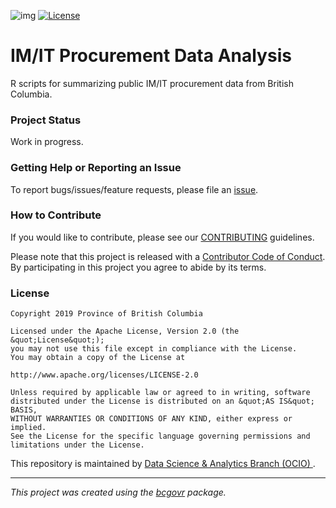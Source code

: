 ![img](https://img.shields.io/badge/Lifecycle-Experimental-339999)
[![License](https://img.shields.io/badge/License-Apache%202.0-blue.svg)](https://opensource.org/licenses/Apache-2.0)

# IM/IT Procurement Data Analysis

R scripts for summarizing public IM/IT procurement data from British Columbia.

### Project Status

Work in progress.

### Getting Help or Reporting an Issue

To report bugs/issues/feature requests, please file an [issue](https://github.com/bcgov/imit-procurement-data-analysis/issues/).

### How to Contribute

If you would like to contribute, please see our [CONTRIBUTING](CONTRIBUTING.md) guidelines.

Please note that this project is released with a [Contributor Code of Conduct](CODE_OF_CONDUCT.md). By participating in this project you agree to abide by its terms.

### License

```
Copyright 2019 Province of British Columbia

Licensed under the Apache License, Version 2.0 (the &quot;License&quot;);
you may not use this file except in compliance with the License.
You may obtain a copy of the License at

http://www.apache.org/licenses/LICENSE-2.0

Unless required by applicable law or agreed to in writing, software distributed under the License is distributed on an &quot;AS IS&quot; BASIS,
WITHOUT WARRANTIES OR CONDITIONS OF ANY KIND, either express or implied.
See the License for the specific language governing permissions and limitations under the License.
```

This repository is maintained by [Data Science & Analytics Branch (OCIO) ](https://github.com/orgs/bcgov/teams/dsab).

---
*This project was created using the [bcgovr](https://github.com/bcgov/bcgovr) package.* 
